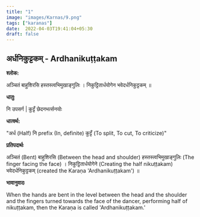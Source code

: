 ```yaml
---
title: "1"
image: "images/Karnas/9.png"
tags: ["karanas"]
date:  2022-04-03T19:41:04+05:30
draft: false
---
```


## अर्धनिकुट्टकम् - Ardhanikuṭṭakam

**श्लोक:**


अञ्चितं बाहुशिरसि हस्तस्त्वभिमुखाङ्गुलिः । निकुट्टितार्धयोगेन भवेदर्धनिकुट्टकम् ॥

**धातुः**


नि उपसर्ग​ | कुट्टँ छेदनभर्त्सनयोः

**धात्वर्थ:**


"अर्ध (Half)
नि prefix (In, definite) 
कुट्टँ (To split, To cut, To criticize)"

**प्रतिपदार्थः**


अञ्चितं (Bent) बाहुशिरसि (Between the head and shoulder) हस्तस्त्वभिमुखाङ्गुलिः (The finger facing the face) । निकुट्टितार्धयोगेने (Creating the half nikuṭṭakam) भवेदर्धनिकुट्टकम् (created the Karaṇa 'Ardhanikuṭṭakam') ॥

**भावानुवादः**


When the hands are bent in the level between the head and the shoulder and the fingers turned towards the face of the dancer, performing half of nikuṭṭakam, then the Karaṇa is called 'Ardhanikuṭṭakam.' 

